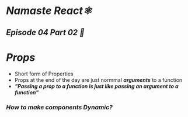 # _Namaste React⚛️_
## _Episode 04 Part 02 🚀_

# _Props_
- Short form of Properties
- Props at the end of the day are just normmal **_arguments_** to a function
- **_"Passing a prop to a function is just like passing an argument to a function"_**



### _How to make components Dynamic?_





